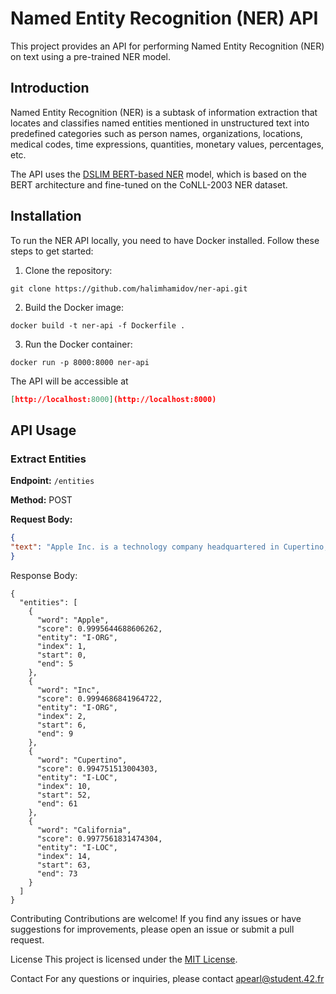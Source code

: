 # Named Entity Recognition (NER) API

This project provides an API for performing Named Entity Recognition (NER) on text using a pre-trained NER model.

## Introduction

Named Entity Recognition (NER) is a subtask of information extraction that locates and classifies named entities mentioned in unstructured text into predefined categories such as person names, organizations, locations, medical codes, time expressions, quantities, monetary values, percentages, etc.

The API uses the [DSLIM BERT-based NER](https://huggingface.co/dslim/bert-base-NER) model, which is based on the BERT architecture and fine-tuned on the CoNLL-2003 NER dataset.

## Installation

To run the NER API locally, you need to have Docker installed. Follow these steps to get started:

1. Clone the repository:

`git clone https://github.com/halimhamidov/ner-api.git`

2. Build the Docker image:

```docker build -t ner-api -f Dockerfile .```

3. Run the Docker container:

```docker run -p 8000:8000 ner-api```

The API will be accessible at 
```json
[http://localhost:8000](http://localhost:8000)
```

## API Usage

### Extract Entities

**Endpoint:** `/entities`

**Method:** POST

**Request Body:**

```json
{
"text": "Apple Inc. is a technology company headquartered in Cupertino, California."
}
```
Response Body:

```
{
  "entities": [
    {
      "word": "Apple",
      "score": 0.9995644688606262,
      "entity": "I-ORG",
      "index": 1,
      "start": 0,
      "end": 5
    },
    {
      "word": "Inc",
      "score": 0.9994686841964722,
      "entity": "I-ORG",
      "index": 2,
      "start": 6,
      "end": 9
    },
    {
      "word": "Cupertino",
      "score": 0.994751513004303,
      "entity": "I-LOC",
      "index": 10,
      "start": 52,
      "end": 61
    },
    {
      "word": "California",
      "score": 0.9977561831474304,
      "entity": "I-LOC",
      "index": 14,
      "start": 63,
      "end": 73
    }
  ]
}
```
Contributing
Contributions are welcome! If you find any issues or have suggestions for improvements, please open an issue or submit a pull request.

License
This project is licensed under the [MIT License](LICENSE).

Contact
For any questions or inquiries, please contact apearl@student.42.fr


